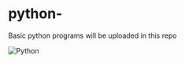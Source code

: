 # python-
Basic python programs will be uploaded in this repo 


![Python](https://img.shields.io/badge/python-3670A0?style=flat-square&logo=python&logoColor=ffdd54)
